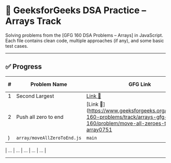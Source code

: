 # 📘 GeeksforGeeks DSA Practice – Arrays Track

Solving problems from the [GFG 160 DSA Problems – Arrays] in JavaScript.  
Each file contains clean code, multiple approaches (if any), and some basic test cases.

---

## ✅ Progress

| # | Problem Name | GFG Link | File | Approach Branches |
|---|--------------|----------|------|-------------------|
| 1 | Second Largest | [Link 🔗](https://www.geeksforgeeks.org/problems/second-largest3735/1) | `array/secondLargest.js` | `main` |
| 2 | Push all zero to end | [Link 🔗](https://www.geeksforgeeks.org/batch/gfg-160-problems/track/arrays-gfg-160/problem/move-all-zeroes-to-end-of-array0751
) | `array/moveAllZeroToEnd.js` | `main` |

| ... | ... | ... | ... | ... |


---

